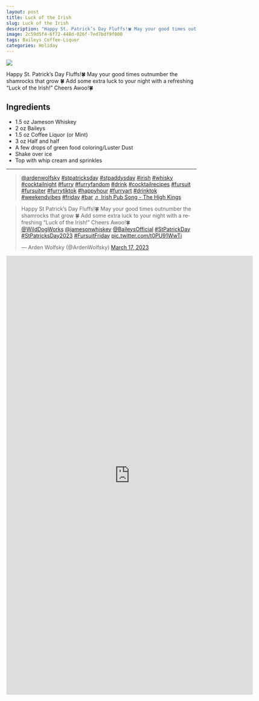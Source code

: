 ```yaml
--- 
layout: post
title: Luck of the Irish
slug: Luck of the Irish
description: "Happy St. Patrick’s Day Fluffs!🍀 May your good times outnumber the shamrocks that grow 🍀 Add some extra luck to your night with a refreshing “Luck of the Irish!” Cheers Awoo!🍀"
image: 2c59d5f4-6f72-448d-026f-7ed7bdf9f000
tags: Baileys Coffee-Liquor
categories: Holiday
---
```

<div class="drink-image-post"><img src="{{ site.cdn }}{{ page.image }}/public"></div>

Happy St. Patrick’s Day Fluffs!🍀 May your good times outnumber the shamrocks that grow 🍀 Add some extra luck to your night with a refreshing “Luck of the Irish!” Cheers Awoo!🍀

## Ingredients
* 1.5 oz Jameson Whiskey
* 2 oz Baileys
* 1.5 oz Coffee Liquor (or Mint)
* 3 oz Half and half
* A few drops of green food coloring/Luster Dust
* Shake over ice
* Top with whip cream and sprinkles

<hr>

<div class="drink-media">
<blockquote class="tiktok-embed" cite="https://www.tiktok.com/@ardenwolfsky/video/7211542905054448939" data-video-id="7211542905054448939" style="max-width: 605px;min-width: 325px;"> <section> <a target="_blank" title="@ardenwolfsky" href="https://www.tiktok.com/@ardenwolfsky?refer=embed" rel="noopener">@ardenwolfsky</a> <a title="stpatricksday" target="_blank" href="https://www.tiktok.com/tag/stpatricksday?refer=embed" rel="noopener">#stpatricksday</a> <a title="stpaddysday" target="_blank" href="https://www.tiktok.com/tag/stpaddysday?refer=embed" rel="noopener">#stpaddysday</a> <a title="irish" target="_blank" href="https://www.tiktok.com/tag/irish?refer=embed" rel="noopener">#irish</a> <a title="whisky" target="_blank" href="https://www.tiktok.com/tag/whisky?refer=embed" rel="noopener">#whisky</a> <a title="cocktailnight" target="_blank" href="https://www.tiktok.com/tag/cocktailnight?refer=embed" rel="noopener">#cocktailnight</a> <a title="furry" target="_blank" href="https://www.tiktok.com/tag/furry?refer=embed" rel="noopener">#furry</a> <a title="furryfandom" target="_blank" href="https://www.tiktok.com/tag/furryfandom?refer=embed" rel="noopener">#furryfandom</a> <a title="drink" target="_blank" href="https://www.tiktok.com/tag/drink?refer=embed" rel="noopener">#drink</a> <a title="cocktailrecipes" target="_blank" href="https://www.tiktok.com/tag/cocktailrecipes?refer=embed" rel="noopener">#cocktailrecipes</a> <a title="fursuit" target="_blank" href="https://www.tiktok.com/tag/fursuit?refer=embed" rel="noopener">#fursuit</a> <a title="fursuiter" target="_blank" href="https://www.tiktok.com/tag/fursuiter?refer=embed" rel="noopener">#fursuiter</a> <a title="furrytiktok" target="_blank" href="https://www.tiktok.com/tag/furrytiktok?refer=embed" rel="noopener">#furrytiktok</a> <a title="happyhour" target="_blank" href="https://www.tiktok.com/tag/happyhour?refer=embed" rel="noopener">#happyhour</a> <a title="furryart" target="_blank" href="https://www.tiktok.com/tag/furryart?refer=embed" rel="noopener">#furryart</a> <a title="drinktok" target="_blank" href="https://www.tiktok.com/tag/drinktok?refer=embed" rel="noopener">#drinktok</a> <a title="weekendvibes" target="_blank" href="https://www.tiktok.com/tag/weekendvibes?refer=embed" rel="noopener">#weekendvibes</a> <a title="friday" target="_blank" href="https://www.tiktok.com/tag/friday?refer=embed" rel="noopener">#friday</a> <a title="bar" target="_blank" href="https://www.tiktok.com/tag/bar?refer=embed" rel="noopener">#bar</a> <a target="_blank" title="♬ Irish Pub Song - The High Kings" href="https://www.tiktok.com/music/Irish-Pub-Song-6716185746996201473?refer=embed" rel="noopener">♬ Irish Pub Song - The High Kings</a> </section> </blockquote> <script async="" src="https://www.tiktok.com/embed.js"></script>

<blockquote class="twitter-tweet tw-align-center"><p lang="en" dir="ltr">Happy St Patrick’s Day Fluffs!🍀 May your good times outnumber the shamrocks that grow 🍀 Add some extra luck to your night with a refreshing “Luck of the Irish!” Cheers Awoo!🍀<br> <a href="https://twitter.com/WildDogWorks?ref_src=twsrc%5Etfw">@WildDogWorks</a> <a href="https://twitter.com/jamesonwhiskey?ref_src=twsrc%5Etfw">@jamesonwhiskey</a> <a href="https://twitter.com/BaileysOfficial?ref_src=twsrc%5Etfw">@BaileysOfficial</a> <a href="https://twitter.com/hashtag/StPatrickDay?src=hash&amp;ref_src=twsrc%5Etfw">#StPatrickDay</a> <a href="https://twitter.com/hashtag/StPatricksDay2023?src=hash&amp;ref_src=twsrc%5Etfw">#StPatricksDay2023</a> <a href="https://twitter.com/hashtag/FursuitFriday?src=hash&amp;ref_src=twsrc%5Etfw">#FursuitFriday</a> <a href="https://t.co/t0PU91WwTi">pic.twitter.com/t0PU91WwTi</a></p>— Arden Wolfsky (@ArdenWolfsky) <a href="https://twitter.com/ArdenWolfsky/status/1636760349985652737?ref_src=twsrc%5Etfw">March 17, 2023</a></blockquote> <script async="" src="https://platform.twitter.com/widgets.js" charset="utf-8"></script>

<div class="youtube-iframe"><iframe width="653" height="1161" src="https://www.youtube.com/embed/_AUnq6_fKRo" title="Luck of the Irish #stpatricksday #furries #cocktail #shorts #recipe" frameborder="0" allow="accelerometer; autoplay; clipboard-write; encrypted-media; gyroscope; picture-in-picture; web-share" allowfullscreen=""></iframe></div>
</div>
